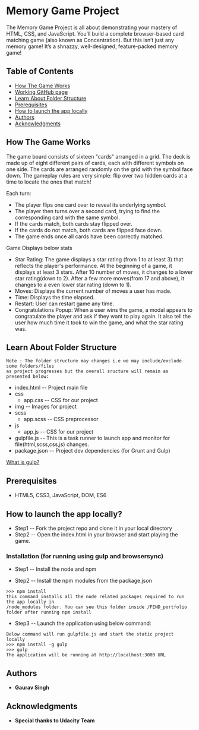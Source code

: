 # Memory Game Project
The Memory Game Project is all about demonstrating your mastery of HTML, CSS, and JavaScript. You’ll build a complete browser-based card matching game (also known as Concentration). But this isn’t just any memory game! It’s a shnazzy, well-designed, feature-packed memory game!

## Table of Contents

* [How The Game Works](#how+the+game+works)
* [Working GitHub page](#instructions)
* [Learn About Folder Structure](#learn+about+folder+structure)
* [Prerequisites](#prerequisites)
* [How to launch the app locally](#how+to+launch+the+app+locally)
* [Authors](#authors)
* [Acknowledgments](#acknowledgments)

## How The Game Works
The game board consists of sixteen "cards" arranged in a grid. The deck is made up of eight different pairs of cards, each with different symbols on one side. The cards are arranged randomly on the grid with the symbol face down. The gameplay rules are very simple: flip over two hidden cards at a time to locate the ones that match!

Each turn:

- The player flips one card over to reveal its underlying symbol.
- The player then turns over a second card, trying to find the corresponding card with the same symbol.
- If the cards match, both cards stay flipped over.
- If the cards do not match, both cards are flipped face down.
- The game ends once all cards have been correctly matched.

Game Displays below stats
- Star Rating: The game displays a star rating (from 1 to at least 3) that reflects the player's performance. At the beginning of a game, it displays at least 3 stars. After 10 number of moves, it changes to a lower star rating(down to 2). After a few more moves(from 17 and above), it changes to a even lower star rating (down to 1).
- Moves: Displays the current number of moves a user has made.
- Time: Displays the time elapsed.
- Restart: User can restart game any time.
- Congratulations Popup: When a user wins the game, a modal appears to congratulate the player and ask if they want to play again. It also tell the user how much time it took to win the game, and what the star rating was.

## Learn About Folder Structure
```
Note : The folder structure may changes i.e we may include/exclude some folders/files
as project progresses but the overall sructure will remain as presented below:
```
* index.html 	-- Project main file
* css
  - app.css   	-- CSS for our project
* img  			-- Images for project
* scss
  - app.scss 	-- CSS preprocessor
* js
  - app.js   	-- CSS for our project
* gulpfile.js  	-- This is a task runner to launch app and monitor for file(html,scss,css,js) changes.
* package.json -- Project dev dependencies (for Grunt and Gulp)

[What is gulp?](https://gulpjs.com/)


## Prerequisites
* HTML5, CSS3, JavaScript, DOM, ES6

## How to launch the app locally?
* Step1 -- Fork the project repo and clone it in your local directory
* Step2 -- Open the index.html in your browser and start playing the game.

### Installation (for running using gulp and browsersync)
* Step1 -- Install the node and npm

* Step2 -- Install the npm modules from the package.json
```
>>> npm install
this command installs all the node related packages required to run the app locally in
/node_modules folder. You can see this folder inside /FEND_portfolio folder after running npm install
```

* Step3 -- Launch the application using below command:
```
Below command will run gulpfile.js and start the static project locally
>>> npm install -g gulp
>>> gulp
The application will be running at http://localhost:3000 URL
```


## Authors
* **Gaurav Singh**

## Acknowledgments
* **Special thanks to Udacity Team**

